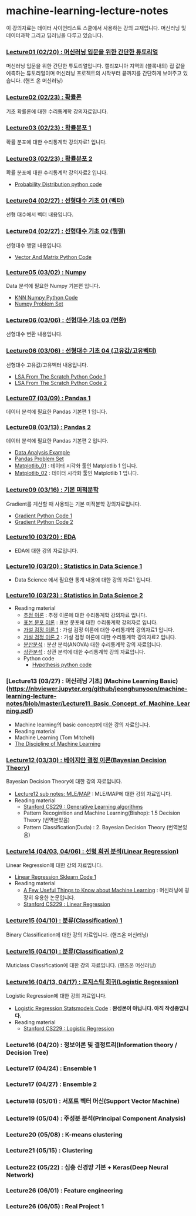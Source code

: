 # machine-learning-lecture-notes

이 강의자료는 데이터 사이언티스트 스쿨에서 사용하는 강의 교재입니다. 머신러닝 및 데이터과학 그리고 딥러닝을 다루고 있습니다.

### [Lecture01 (02/20) : 머신러닝 입문을 위한 간단한 튜토리얼](https://nbviewer.jupyter.org/github/jeonghunyoon/machine-learning-lecture-notes/blob/master/Lecture01_Machine_Learning_Simple_Tutorial.ipynb)
머신러닝 입문을 위한 간단한 튜토리얼입니다. 캘리포니아 지역의 (블록내의) 집 값을 예측하는 튜토리얼이며 머신러닝 프로젝트의 시작부터 끝까지를 간단하게 보여주고 있습니다. (핸즈 온 머신러닝)

### [Lecture02 (02/23) : 확률론](https://nbviewer.jupyter.org/github/jeonghunyoon/machine-learning-lecture-notes/blob/master/Lecture02_Probabilities.pdf?flush_cache=true)
기초 확률론에 대한 수리통계학 강의자료입니다. 

### [Lecture03 (02/23) : 확률분포 1](https://nbviewer.jupyter.org/github/jeonghunyoon/machine-learning-lecture-notes/blob/master/Lecture03_Probability_Distribution_01.pdf?flush_cache=true)
확률 분포에 대한 수리통계학 강의자료1 입니다. 

### [Lecture03 (02/23) : 확률분포 2](https://nbviewer.jupyter.org/github/jeonghunyoon/machine-learning-lecture-notes/blob/master/Lecture03_Probability_Distribution_02.pdfd )
확률 분포에 대한 수리통계학 강의자료2 입니다.
 - [Probability Distribution python code](https://nbviewer.jupyter.org/github/jeonghunyoon/machine-learning-lecture-notes/blob/master/Lecture03_Probability_Distribution.ipynb?flush_cache=true)

### [Lecture04 (02/27) : 선형대수 기초 01 (벡터)](https://nbviewer.jupyter.org/github/jeonghunyoon/machine-learning-lecture-notes/blob/master/Lecture04_Linear_Algebra_Basic_Vector.pdf?flush_cache=true)
선형 대수에서 벡터 내용입니다.

### [Lecture04 (02/27) : 선형대수 기초 02 (행렬)](https://nbviewer.jupyter.org/github/jeonghunyoon/machine-learning-lecture-notes/blob/master/Lecture04_Linear_Algebra_Basic_Matrix.pdf?flush_cache=true)
선형대수 행렬 내용입니다.
 - [Vector And Matrix Python Code](https://nbviewer.jupyter.org/github/jeonghunyoon/machine-learning-lecture-notes/blob/master/Lecture04_Sub_Vectors-and-Matrices.ipynb?flush_cache=true)

### [Lecture05 (03/02) : Numpy](https://nbviewer.jupyter.org/github/jeonghunyoon/machine-learning-lecture-notes/blob/master/Lecture05_Numpy.ipynb?flush_cache=true)
Data 분석에 필요한 Numpy 기본편 입니다.
 - [KNN Numpy Python Code](https://nbviewer.jupyter.org/github/jeonghunyoon/machine-learning-lecture-notes/blob/master/Lecture05_Sub_KNN_Using_Numpy.ipynb?flush_cache=true)
 - [Numpy Problem Set](https://nbviewer.jupyter.org/github/jeonghunyoon/machine-learning-lecture-notes/blob/master/Lecture05_Sub_Numpy_Problem01.ipynb?flush_cache=true)

### [Lecture06 (03/06) : 선형대수 기초 03 (변환)](https://nbviewer.jupyter.org/github/jeonghunyoon/machine-learning-lecture-notes/blob/master/Lecture06_Spectral_Theorem_Transformation.pdf?flush_cache=true)
선형대수 변환 내용입니다.

### [Lecture06 (03/06) : 선형대수 기초 04 (고유값/고유벡터)](https://nbviewer.jupyter.org/github/jeonghunyoon/machine-learning-lecture-notes/blob/master/Lecture06_Spectral_Theorem_Eigenvalue.pdf?flush_cache=true)
선형대수 고유값/고유벡터 내용입니다.
 - [LSA From The Scratch Python Code 1](https://nbviewer.jupyter.org/github/jeonghunyoon/machine-learning-lecture-notes/blob/master/Lecture06_Sub_LSA.ipynb?flush_cache=true)
  - [LSA From The Scratch Python Code 2](https://nbviewer.jupyter.org/github/jeonghunyoon/machine-learning-lecture-notes/blob/master/Lecture06_Sub_LSA_2.ipynb?flush_cache=true)

### [Lecture07 (03/09) : Pandas 1](https://nbviewer.jupyter.org/github/jeonghunyoon/machine-learning-lecture-notes/blob/master/Lecture07_Pandas_1.ipynb?flush_cache=true)
데이터 분석에 필요한 Pandas 기본편 1 입니다. 

### [Lecture08 (03/13) : Pandas 2](https://nbviewer.jupyter.org/github/jeonghunyoon/machine-learning-lecture-notes/blob/master/Lecture07_Pandas_2.ipynb?flush_cache=true)
데이터 분석에 필요한 Pandas 기본편 2 입니다.
 - [Data Analysis Example](https://nbviewer.jupyter.org/github/jeonghunyoon/machine-learning-lecture-notes/blob/master/Lecture07_Sub_Pandas_Analysis_Examples.ipynb?flush_cache=true)
 - [Pandas Problem Set](https://nbviewer.jupyter.org/github/jeonghunyoon/machine-learning-lecture-notes/blob/master/Lecture07_Sub_Pandas_Problem01.ipynb?flush_cache=true)
 - [Matplotlib_01](https://nbviewer.jupyter.org/github/jeonghunyoon/machine-learning-lecture-notes/blob/master/Lecture08_Matplotlib_1.ipynb?flush_cache=true) : 데이터 시각화 툴인 Matplotlib 1 입니다.
 - [Matplotlib_02](https://nbviewer.jupyter.org/github/jeonghunyoon/machine-learning-lecture-notes/blob/master/Lecture08_Matplotlib_2.ipynb?flush_cache=true) : 데이터 시각화 툴인 Matplotlib 1 입니다.

### [Lecture09 (03/16) : 기본 미적분학](https://nbviewer.jupyter.org/github/jeonghunyoon/machine-learning-lecture-notes/blob/master/Lecture09_Gradient.pdf)
Gradient를 계산할 때 사용되는 기본 미적분학 강의자료입니다.
 - [Gradient Python Code 1](https://nbviewer.jupyter.org/github/jeonghunyoon/machine-learning-lecture-notes/blob/master/Lecture09_Sub_Gradient_01.ipynb)
 - [Gradient Python Code 2](https://nbviewer.jupyter.org/github/jeonghunyoon/machine-learning-lecture-notes/blob/master/Lecture09_Sub_Gradient_02.ipynb)

### [Lecture10 (03/20) : EDA](https://nbviewer.jupyter.org/github/jeonghunyoon/machine-learning-lecture-notes/blob/master/Lecture10_EDA.ipynb)
 - EDA에 대한 강의 자료입니다.

### [Lecture10 (03/20) : Statistics in Data Science 1](https://nbviewer.jupyter.org/github/jeonghunyoon/machine-learning-lecture-notes/blob/master/Lecture10_Statistics_In_Data_Science_1.ipynb)
 - Data Science 에서 필요한 통계 내용에 대한 강의 자료1 입니다.

### [Lecture10 (03/23) : Statistics in Data Science 2](https://nbviewer.jupyter.org/github/jeonghunyoon/machine-learning-lecture-notes/blob/master/Lecture10_Statistics_In_Data_Science_2.ipynb)
 - Reading material
      - [추정 이론](https://nbviewer.jupyter.org/github/jeonghunyoon/machine-learning-lecture-notes/blob/master/Lecture10_Estimation_Theory.pdf?flush_cache=true) : 
추정 이론에 대한 수리통계학 강의자료 입니다.
     - [표본 분포 이론](https://nbviewer.jupyter.org/github/jeonghunyoon/machine-learning-lecture-notes/blob/master/Lecture10_Sample_Distribution.pdf?flush_cache=true) : 표본 분포에 대한 수리통계학 강의자료 입니다.
     - [가설 검정 이론 1](https://nbviewer.jupyter.org/github/jeonghunyoon/machine-learning-lecture-notes/blob/master/Lecture10_Hypothesis_Testing_01.pdf?flush_cache=true) : 가설 검정 이론에 대한 수리통계학 강의자료1 입니다.
     - [가설 검정 이론 2](https://nbviewer.jupyter.org/github/jeonghunyoon/machine-learning-lecture-notes/blob/master/Lecture10_Hypothesis_Testing_02.pdf?flush_cache=true) : 가설 검정 이론에 대한 수리통계학 강의자료2 입니다.
     - [분산분석](https://nbviewer.jupyter.org/github/jeonghunyoon/machine-learning-lecture-notes/blob/master/Lecture10_Anova.pdf?flush_cache=true) : 분산 분석(ANOVA) 대한 수리통계학 강의 자료입니다.
     - [상관분석](https://nbviewer.jupyter.org/github/jeonghunyoon/machine-learning-lecture-notes/blob/master/Lecture10_Correlation.pdf?flush_cache=true) : 상관 분석에 대한 수리통계학 강의 자료입니다.
     - Python code
         - [Hypothesis python code](https://nbviewer.jupyter.org/github/jeonghunyoon/machine-learning-lecture-notes/blob/master/Lecture06_Hypothesis_Test.ipynb?flush_cache=true)
         
### [Lecture13 (03/27) : 머신러닝 기초] (Machine Learning Basic)(https://nbviewer.jupyter.org/github/jeonghunyoon/machine-learning-lecture-notes/blob/master/Lecture11_Basic_Concept_of_Machine_Learning.pdf)
 - Machine learning의 basic concept에 대한 강의 자료입니다.
 - Reading material
  - Machine Learning (Tom Mitchell)
  - [The Discipline of Machine Learning](http://www.cs.cmu.edu/~tom/pubs/MachineLearning.pdf)

### [Lecture12 (03/30) : 베이지안 결정 이론(Bayesian Decision Theory)](https://nbviewer.jupyter.org/github/jeonghunyoon/machine-learning-lecture-notes/blob/master/Lecture12_Bayesian_Decision_Thoery.pdf?flush_cache=true)
Bayesian Decision Theory에 대한 강의 자료입니다.
 - [Lecture12 sub notes: MLE/MAP](https://nbviewer.jupyter.org/github/jeonghunyoon/machine-learning-lecture-notes/blob/master/Lecture12_MLE_MAP.pdf?flush_cache=true) : MLE/MAP에 대한 강의 자료입니다.
 - Reading material
      - [Stanford CS229 : Generative Learning algorithms](http://cs229.stanford.edu/notes/cs229-notes2.pdf)
      - Pattern Recoginition and Machine Learning(Bishop): 1.5 Decision Theory (번역본있음)
      - Pattern Classification(Duda) : 2. Bayesian Decision Theory (번역본있음)

### [Lecture14 (04/03, 04/06) : 선형 회귀 분석(Linear Regression)](https://nbviewer.jupyter.org/github/jeonghunyoon/machine-learning-lecture-notes/blob/master/Lecture13_Linear_Regression.pdf?flush_cache=true)
Linear Regression에 대한 강의 자료입니다.
 - [Linear Regression Sklearn Code 1](https://nbviewer.jupyter.org/github/jeonghunyoon/machine-learning-lecture-notes/blob/master/Lecture02_Linear_Regression.ipynb?flush_cache=true)
 - Reading material
     - [A Few Useful Things to Know about Machine Learning](https://homes.cs.washington.edu/~pedrod/papers/cacm12.pdf) : 머신러닝에 굉장히 유용한 논문입니다.
     - [Stanford CS229 : Linear Regression](http://cs229.stanford.edu/notes/cs229-notes1.pdf)

### [Lecture15 (04/10) : 분류(Classification) 1](https://nbviewer.jupyter.org/github/jeonghunyoon/machine-learning-lecture-notes/blob/master/Lecture14_Binary_Classification_MNIST.ipynb?flush_cache=true)
Binary Classification에 대한 강의 자료입니다. (핸즈온 머신러닝)

### [Lecture15 (04/10) : 분류(Classification) 2](https://nbviewer.jupyter.org/github/jeonghunyoon/machine-learning-lecture-notes/blob/master/Lecture14_Multiclass_Classification_MNIST.ipynb?flush_cache=true)
Muticlass Classification에 대한 강의 자료입니다. (핸즈온 머신러닝)

### [Lecture16 (04/13, 04/17) : 로지스틱 회귀(Logistic Regression)](https://nbviewer.jupyter.org/github/jeonghunyoon/machine-learning-lecture-notes/blob/master/Lecture15_Logistic_Regression.pdf?flush_cache=true)
Logistic Regression에 대한 강의 자료입니다.
 - [Logistic Regression Statsmodels Code](https://nbviewer.jupyter.org/github/jeonghunyoon/machine-learning-lecture-notes/blob/master/Lecture15_Logistic_Regression.ipynb?flush_cache=true) : **완성본이 아닙니다. 아직 작성중입니다.**
 - Reading material
     - [Stanford CS229 : Logistic Regression](http://cs229.stanford.edu/notes/cs229-notes1.pdf)

### Lecture16 (04/20) : 정보이론 및 결정트리(Information theory / Decision Tree)

### Lecture17 (04/24) : Ensemble 1

### Lecture17 (04/27) : Ensemble 2

### Lecture18 (05/01) : 서포트 벡터 머신(Support Vector Machine)

### Lecture19 (05/04) : 주성분 분석(Principal Component Analysis)

### Lecture20 (05/08) : K-means clustering

### Lecture21 (05/15) : Clustering

### Lecture22 (05/22) : 심층 신경망 기본 + Keras(Deep Neural Network)

### Lecture26 (06/01) : Feature engineering

### Lecture26 (06/05) : Real Project 1

